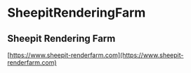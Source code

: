 # SheepitRenderingFarm 

## Sheepit Rendering Farm
[https://www.sheepit-renderfarm.com](https://www.sheepit-renderfarm.com)
